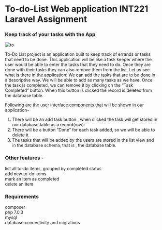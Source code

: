 # To-do-List Web application INT221 Laravel Assignment

### Keep track of your tasks with the App
![to](https://user-images.githubusercontent.com/60807484/162625377-24c4028f-6c7f-4a98-bfd0-985b81e59021.png)

To-Do List project is an application built to keep track of errands or tasks that need to be done. This application will be like a task keeper where the user would be able to enter the tasks that they need to do. Once they are done with their tasks they can also remove them from the list. Let us see what is there in the application:
We can add the tasks that are to be done in a descriptive way.
We will be able to add as many tasks as we have.
Once the task is completed, we can remove it by clicking on the “Task Completed” button. When this button is clicked the record is deleted from the database table.
 
Following are the user interface components that will be shown in our application-
1. There will be an add task button , when clicked the task will get stored in our database table as a record(row).
2. There will be a button “Done” for each task added, so we will be able to delete it.
3. The tasks that will be added by the users are stored in the list view and in the database schema, that is , the database table.
### Other features -
list all to-do items, grouped by completed status <br/>
add new to-do items <br/>
mark an item as completed <br/>
delete an item <br/>
### Requirements
composer <br/>
php 7.0.3 <br/>
mysql <br/>
database connectivity and migrations <br/>
